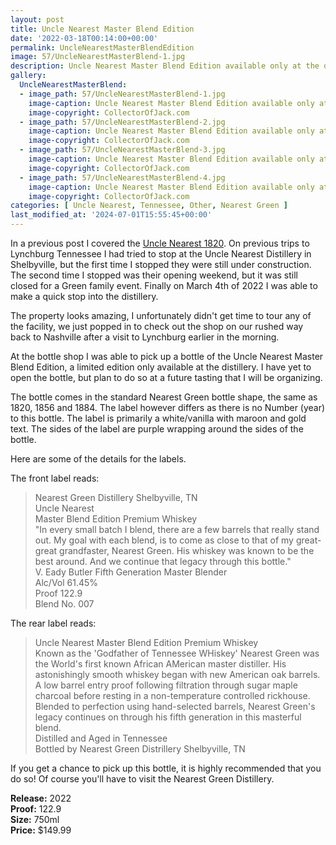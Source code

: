 ```yaml
---
layout: post
title: Uncle Nearest Master Blend Edition
date: '2022-03-18T00:14:00+00:00'
permalink: UncleNearestMasterBlendEdition
image: 57/UncleNearestMasterBlend-1.jpg
description: Uncle Nearest Master Blend Edition available only at the distillery
gallery:
  UncleNearestMasterBlend:
  - image_path: 57/UncleNearestMasterBlend-1.jpg
    image-caption: Uncle Nearest Master Blend Edition available only at the distillery
    image-copyright: CollectorOfJack.com
  - image_path: 57/UncleNearestMasterBlend-2.jpg
    image-caption: Uncle Nearest Master Blend Edition available only at the distillery
    image-copyright: CollectorOfJack.com
  - image_path: 57/UncleNearestMasterBlend-3.jpg
    image-caption: Uncle Nearest Master Blend Edition available only at the distillery
    image-copyright: CollectorOfJack.com
  - image_path: 57/UncleNearestMasterBlend-4.jpg
    image-caption: Uncle Nearest Master Blend Edition available only at the distillery
    image-copyright: CollectorOfJack.com
categories: [ Uncle Nearest, Tennessee, Other, Nearest Green ]
last_modified_at: '2024-07-01T15:55:45+00:00'
---
```

In a previous post I covered the [Uncle Nearest 1820](https://collectorofjack.com/UncleNearest1820). On previous trips to Lynchburg Tennessee I had  tried to stop at the Uncle Nearest Distillery in Shelbyville, but the first time I stopped they were still under construction. The second time I stopped was their opening weekend, but it was still closed for a Green family event. Finally on March 4th of 2022 I was able to make a quick stop into the distillery.

The property looks amazing, I unfortunately didn't get time to tour any of the facility, we just popped in to check out the shop on our rushed way back to Nashville after a visit to Lynchburg earlier in the morning.

At the bottle shop I was able to pick up a bottle of the Uncle Nearest Master Blend Edition, a limited edition only available at the distillery. I have yet to open the bottle, but plan to do so at a future tasting that I will be organizing.

The bottle comes in the standard Nearest Green bottle shape, the same as 1820, 1856 and 1884. The label however differs as there is no Number (year) to this bottle. The label is primarily a white/vanilla with maroon and gold text. The sides of the label are purple wrapping around the sides of the bottle. 

Here are some of the details for the labels.

The front label reads:
> Nearest Green Distillery Shelbyville, TN  
> Uncle Nearest  
> Master Blend Edition Premium Whiskey  
> "In every small batch I blend, there are a few barrels that really stand out. My goal with each blend, is to come as close to that of my great-great grandfaster, Nearest Green. His whiskey was known to be the best around. And we continue that legacy through this bottle."  
> V. Eady Butler Fifth Generation Master Blender  
> Alc/Vol 61.45%  
> Proof 122.9  
> Blend No. 007  

The rear label reads:

> Uncle Nearest Master Blend Edition Premium Whiskey  
> Known as the 'Godfather of Tennessee WHiskey' Nearest Green was the World's first known African AMerican master distiller. His astonishingly smooth whiskey began with new American oak barrels. A low barrel entry proof following filtration through sugar maple charcoal before resting in a non-temperature controlled rickhouse.  
> Blended to perfection using hand-selected barrels, Nearest Green's legacy continues on through his fifth generation in this masterful blend.  
> Distilled and Aged in Tennessee  
> Bottled by Nearest Green Distrillery Shelbyville, TN  

If you get a chance to pick up this bottle, it is highly recommended that you do so! Of course you'll have to visit the Nearest Green Distillery. 

**Release:** 2022  
**Proof:** 122.9  
**Size:** 750ml  
**Price:** $149.99  

